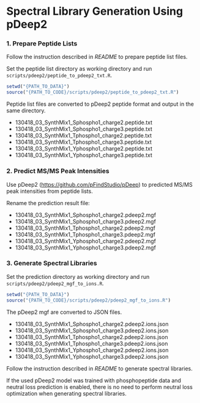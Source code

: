 # Spectral Library Generation Using pDeep2

### 1. Prepare Peptide Lists
Follow the instruction described in *README* to prepare peptide list files.

Set the peptide list directory as working directory and run `scripts/pdeep2/peptide_to_pdeep2_txt.R`.
```R
setwd("{PATH_TO_DATA}")
source("{PATH_TO_CODE}/scripts/pdeep2/peptide_to_pdeep2_txt.R")
```

Peptide list files are converted to pDeep2 peptide format and output in the same directory. 
- 130418_03_SynthMix1_Sphospho1_charge2.peptide.txt
- 130418_03_SynthMix1_Sphospho1_charge3.peptide.txt
- 130418_03_SynthMix1_Tphospho1_charge2.peptide.txt
- 130418_03_SynthMix1_Tphospho1_charge3.peptide.txt
- 130418_03_SynthMix1_Yphospho1_charge2.peptide.txt
- 130418_03_SynthMix1_Yphospho1_charge3.peptide.txt


### 2. Predict MS/MS Peak Intensities
Use pDeep2 (https://github.com/pFindStudio/pDeep) to predicted MS/MS peak intensities from peptide lists.

Rename the prediction result file:
- 130418_03_SynthMix1_Sphospho1_charge2.pdeep2.mgf
- 130418_03_SynthMix1_Sphospho1_charge3.pdeep2.mgf
- 130418_03_SynthMix1_Tphospho1_charge2.pdeep2.mgf
- 130418_03_SynthMix1_Tphospho1_charge3.pdeep2.mgf
- 130418_03_SynthMix1_Yphospho1_charge2.pdeep2.mgf
- 130418_03_SynthMix1_Yphospho1_charge3.pdeep2.mgf


### 3. Generate Spectral Libraries
Set the prediction directory as working directory and run `scripts/pdeep2/pdeep2_mgf_to_ions.R`.
```R
setwd("{PATH_TO_DATA}")
source("{PATH_TO_CODE}/scripts/pdeep2/pdeep2_mgf_to_ions.R")
```

The pDeep2 mgf are converted to JSON files.
- 130418_03_SynthMix1_Sphospho1_charge2.pdeep2.ions.json
- 130418_03_SynthMix1_Sphospho1_charge3.pdeep2.ions.json
- 130418_03_SynthMix1_Tphospho1_charge2.pdeep2.ions.json
- 130418_03_SynthMix1_Tphospho1_charge3.pdeep2.ions.json
- 130418_03_SynthMix1_Yphospho1_charge2.pdeep2.ions.json
- 130418_03_SynthMix1_Yphospho1_charge3.pdeep2.ions.json

Follow the instruction described in *README* to generate spectral libraries.

If the used pDeep2 model was trained with phosphopeptide data and neutral loss prediction is enabled, there is no need to perform neutral loss optimization when generating spectral libraries.
